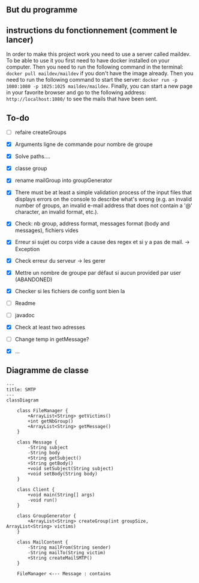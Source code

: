 ## But du programme

## instructions du fonctionnement (comment le lancer)
In order to make this project work you need to use a server called maildev. To be able to use it you 
first need to have docker installed on your computer. Then you need to run the following command in the terminal:
`docker pull maildev/maildev` if you don't have the image already. Then you need to run the following command to start the server:
`docker run -p 1080:1080 -p 1025:1025 maildev/maildev`. Finally, you can start a new page in your favorite browser and 
go to the following address: `http://localhost:1080/` to see the mails that have been sent.

## To-do

- [ ] refaire createGroups
- [x] Arguments ligne de commande pour nombre de groupe 
- [x] Solve paths....
- [x] classe group
- [x] rename mailGroup into groupGenerator
- [x] There must be at least a simple validation process of the input files that displays errors on the console to describe what's wrong (e.g. an invalid number of groups, an invalid e-mail address that does not contain a '@' character, an invalid format, etc.).
- [x] Check: nb group, address format, messages format (body and messages), fichiers vides
- [x] Erreur si sujet ou corps vide a cause des regex et si y a pas de mail. -> Exception
- [x] Check erreur du serveur -> les gerer
- [x] Mettre un nombre de groupe par défaut si aucun provided par user (ABANDONED)
- [x] Checker si les fichiers de config sont bien la
- [ ] Readme
- [ ] javadoc
- [x] Check at least two adresses
- [ ] Change temp in getMessage?
- [x] ...


## Diagramme de classe


```mermaid
---
title: SMTP
---
classDiagram
    
    class FileManager {
        +ArrayList<String> getVictims()
        +int getNbGroup()
        +ArrayList<String> getMessage()
    }
    
    class Message {
        -String subject
        -String body
        +String getSubject()
        +String getBody()
        +void setSubject(String subject)
        +void setBody(String body)
    }
    
    class Client {
        +void main(String[] args)
        -void run()
    }
    
    class GroupGenerator {
        +ArrayList<String> createGroup(int groupSize, ArrayList<String> victims)
    }
    
    class MailContent {
        -String mailFrom(String sender)
        -String mailTo(String victim)
        +String createMailSMTP()
    }

    FileManager <--- Message : contains

```
